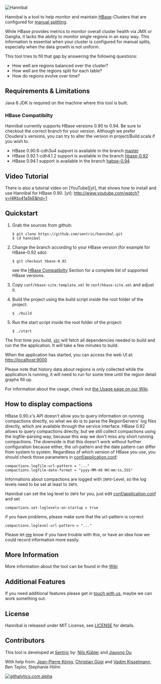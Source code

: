 ![Hannibal][Hannibal-Logo]

 [Hannibal-Logo]: https://github.com/sentric/hannibal/blob/master/public/images/hannibal-logo-large-white.png?raw=true

Hannibal is a tool to help monitor and maintain [HBase][]-Clusters that are configured for
[manual splitting][].

 [HBase]: http://hbase.apache.org
 [manual splitting]: http://hbase.apache.org/book/important_configurations.html#disable.splitting

While HBase provides metrics to monitor overall cluster health via JMX or Ganglia, it lacks the ability to monitor
single regions in an easy way. This information is essential when your cluster is configured for manual splits,
especially when the data growth is not uniform.

This tool tries to fill that gap by answering the following questions:

 * How well are regions balanced over the cluster?
 * How well are the regions split for each table?
 * How do regions evolve over time?

## Requirements & Limitations

Java 6 JDK is required on the machine where this tool is built.

### HBase Compatibilty

Hannibal currently supports HBase versions 0.90 to 0.94.  Be sure to checkout the correct branch for your version. Although we prefer Cloudera's versions, you can try to alter the version in project/Build.scala if you wish to.

- HBase 0.90.6-cdh3u4 support is available in the branch [master][master]
- HBase 0.92.1-cdh4.1.2 support is available in the branch [hbase-0.92][b92]
- HBase 0.94.1 support is available in the branch [habse-0.94][b94]

[master]: https://github.com/sentric/hannibal/
[b92]: https://github.com/sentric/hannibal/tree/hbase-0.92
[b94]: https://github.com/sentric/hannibal/tree/hbase-0.94

## Video Tutorial

There is also a tutorial video on [YouTube][yt], that shows how to install and use Hannibal for HBase 0.90.
[yt]: http://www.youtube.com/watch?v=I4Kto41a5kE&hd=1

## Quickstart

 1. Grab the sources from github: 
 
        $ git clone https://github.com/sentric/hannibal.git
        $ cd hannibal

 2. Change the branch according to your HBase version (for example for HBase-0.92 sdo):

        $ git checkout hbase-0.92
    
    see the [HBase Compatibilty][hc] Section for a complete list of supported HBase versions.
    
[hc]: https://github.com/sentric/hannibal/#hbase-compatibility

 3. Copy `conf/hbase-site.template.xml` to `conf/hbase-site.xml` and adjust it.

 4. Build the project using the build script inside the root folder of the project:
 
        $ ./build

 5. Run the start script inside the root folder of the project:
 
        $ ./start

The first time you build, [`sbt`][sbt] will fetch all dependencies needed to build and run the the
application. It will take a few minutes to build.

 [sbt]: http://www.scala-sbt.org/

When the application has started, you can access the web UI at: <http://localhost:9000>

Please note that history data about regions is only collected while the application is running, it will need to run for
some time until the region detail graphs fill up. 

For information about the usage, check out [the Usage page on our Wiki][Wiki-Usage].

 [Wiki-Usage]: https://github.com/sentric/hannibal/wiki/Usage

## How to display compactions

HBase 0.90.x's API doesn't allow you to query information on running compactions directly, so what we do is to parse
the RegionServers' log files directly, which are available through the service interface. HBase 0.92 allows to query
compactions directly, but we still collect compactions using the logfile-parsing way, because this way we don't miss 
any short running compactions.
The downside is that this doesn't work without further configuration because either, the url-pattern and the 
date pattern can differ from system to system. Regardless of which version of HBase you use, you should check those 
parameters in [conf/application.conf](blob/master/conf/application.conf):

    compactions.logfile-url-pattern = "..."
    compactions.logfile-date-format = "yyyy-MM-dd HH:mm:ss,SSS"
    
Informations about compactions are logged with `INFO`-Level, so the log levels need to be set at least to `INFO`.

Hannibal can set the log level to `INFO` for you, just edit [conf/application.conf](blob/master/conf/application.conf)
and set

    compactions.set-loglevels-on-startup = true
if you have problems, please make sure that the url-pattern is correct

    compactions.loglevel-url-pattern = "..." 

Please let [me][Nils Kübler] know if you have trouble with this, or have an idea how we could record information more
easily.

## More Information

More information about the tool can be found in the [Wiki][]

 [Wiki]: https://github.com/sentric/hannibal/wiki

## Additional Features

If you need additional features please get in [touch with us](http://sentric.ch/contact), maybe we can work something
out.

## License

Hannibal is released under MIT License, see [LICENSE][] for details.

 [LICENSE]: https://github.com/sentric/hannibal/blob/master/LICENSE

## Contributors

This tool is developed at [Sentric][] by: [Nils Kübler][] and [Jiayong Ou][]

With help from: [Jean-Pierre König][], [Christian Gügi][] and [Vadim Kisselmann][], Ben Taylor, Stephanie Höhn

 [Sentric]: http://www.sentric.ch
 [Nils Kübler]: https://twitter.com/nkuebler
 [Jiayong Ou]: https://twitter.com/jiayongou
 [Jean-Pierre König]: https://twitter.com/jpkoenig
 [Christian Gügi]: https://twitter.com/chrisgugi
 [Vadim Kisselmann]: https://twitter.com/vkisselmann

[![githalytics.com alpha](https://cruel-carlota.pagodabox.com/ed9e66b101612798e3e015369f86b502 "githalytics.com")](http://githalytics.com/sentric/hannibal)